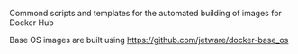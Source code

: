 

Commond scripts and templates for the automated building of images for Docker Hub

Base OS images are built using https://github.com/jetware/docker-base_os
